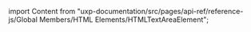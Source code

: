 
import Content from "uxp-documentation/src/pages/api-ref/reference-js/Global Members/HTML Elements/HTMLTextAreaElement";

<Content query="product=photoshop"/>
